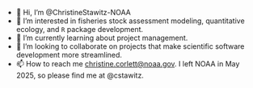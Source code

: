 - 👋 Hi, I’m @ChristineStawitz-NOAA
- 👀 I’m interested in fisheries stock assessment modeling, quantitative ecology, and `R` package development.
- 🌱 I’m currently learning about project management.
- 💞️ I’m looking to collaborate on projects that make scientific software development more streamlined.
- 📫 How to reach me christine.corlett@noaa.gov. I left NOAA in May 2025, so please find me at @cstawitz.

